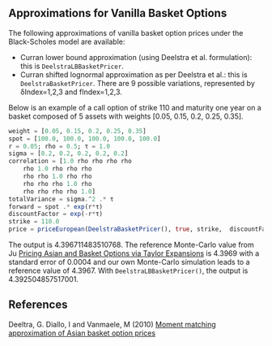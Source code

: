 ## Approximations for Vanilla Basket Options
The following approximations of vanilla basket option prices under the Black-Scholes model are available:

- Curran lower bound approximation (using Deelstra et al. formulation): this is `DeelstraLBBasketPricer`.
- Curran shifted lognormal approximation as per Deelstra et al.: this is `DeelstraBasketPricer`. There are 9 possible variations, represented by δIndex=1,2,3 and fIndex=1,2,3.

Below is an example of a call option of strike 110 and maturity one year on a basket composed of 5 assets with weights [0.05, 0.15, 0.2, 0.25, 0.35].
```julia
weight = [0.05, 0.15, 0.2, 0.25, 0.35]
spot = [100.0, 100.0, 100.0, 100.0, 100.0]
r = 0.05; rho = 0.5; τ = 1.0
sigma = [0.2, 0.2, 0.2, 0.2, 0.2]
correlation = [1.0 rho rho rho rho
	rho 1.0 rho rho rho
	rho rho 1.0 rho rho
	rho rho rho 1.0 rho
	rho rho rho rho 1.0]
totalVariance = sigma.^2 .* τ
forward = spot .* exp(r*τ)
discountFactor = exp(-r*τ)
strike = 110.0
price = priceEuropean(DeelstraBasketPricer(), true, strike,  discountFactor, spot, forward, totalVariance, weight, correlation)
```
The output is 4.396711483510768. The reference Monte-Carlo value from Ju [Pricing Asian and Basket Options via Taylor Expansions](https://www.academia.edu/download/4686930/jujcf02.pdf) is 4.3969 with a standard error of 0.0004 and our own Monte-Carlo simulation leads to a reference value of 4.3967.
With `DeelstraLBBasketPricer()`, the output is 4.392504857517001.


## References
Deeltra, G. Diallo, I and Vanmaele, M (2010) [Moment matching approximation of Asian basket option prices](https://www.sciencedirect.com/science/article/pii/S0377042709002106)
